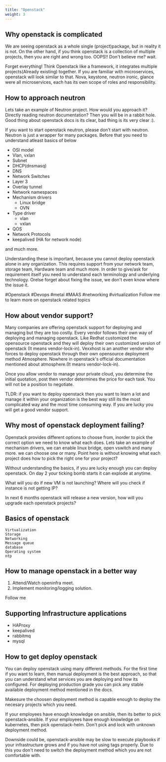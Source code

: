 ```yaml
---
title: "Openstack"
weight: 3
---
```


## Why openstack is complicated

We are seeing openstack as a whole single (project)package, but in reality it is not.
On the other hand, if you think openstack is a collection of multiple projects, then you are right and wrong too. OOPS!! Don't believe me? wait. 
    
Forget everything! Think Openstack like a framework, it integrates multiple projects(Already existing) together. If you are familiar with microservices, openstack will look similar to that. Nova, keystone, neutron ironic, glance were all microservices, each has its own scope of roles and responsibility. 

## How to approach neutron

Lets take an example of Neutron project. How would you approach it? Directly reading neutron documentation? Then you will be in a rabbit hole. Good thing about openstack docs is its clear, bad thing is its very clear :). 

If you want to start openstack neutron, please don’t start with neutron. Neutron is just a wrapper for many packages. Before that you need to understand atleast basics of below

- OSI model
- Vlan, vxlan
- Subnet
- DHCP(dnsmasq)
- DNS
- Network Switches
- Layer 3
- Overlay tunnel
- Network namespaces
- Mechanism drivers
    - Linux bridge 
    - OVN
- Type driver
    - vlan
    - vxlan
- QOS
- Network Protocols
- keepalived (HA for network node)

and much more.

Understanding these is important, because you cannot deploy openstack alone in any organization. This requires support from your network team, storage team, Hardware team and much more. In order to give/ask for requirement itself you need to understand each terminology and underlying technology. Orelse forget about fixing the issue, we don't even know where the issue it. 

#Openstack #Devops #metal #MAAS #networking #virtualization
Follow me to learn more on openstack related topics 

## How about vendor support?

Many companies are offering openstack support for deploying and managing but they are too costly. Every vendor follows their own way of deploying and managing openstack. Like Redhat customized the opensource openstack and they will deploy their own customized version of openstack (It means vendor-lock-in). Vexxhost is an another vendor who forces to deploy openstack through their own opensource deployment method Atmosphere. Nowhere in openstack's official documentation mentioned about atmosphere.(It means vendor-lock-in). 

Once you allow vendor to manage your private cloud, you determine the initial quotation, post then vendor determines the price for each task. You will not be a position to negotiate.

TLDR: if you want to deploy openstack then you want to learn a lot and manage it within your organization is the best way still its the most complicated way and the most time consuming way. If you are lucky you will get a good vendor support. 

## Why most of openstack deployment failing?

Openstack provides different options to choose from, inorder to pick the correct option we need to know what each does. Lets take an example of mechanism drivers, we can enable linux bridge, open vswitch and many more. we can choose one or many. Point here is without knowing what each project does how to pick the right one for your project?

Without understanding the basics, if you are lucky enough you can deploy openstack. On day 2 your ticking bomb starts it can explode at anytime. 

What will you do if new VM is not launching?
Where will you check if instance is not getting IP? 

In next 6 months openstack will release a new version, how will you upgrade each openstack projects?

## Basics of openstack 

    Virtualization 
    Storage 
    Networking 
    Message queue 
    database 
    Operating system 
    ntp


## How to manage openstack in a better way

1. Attend/Watch openinfra meet.
1. Implement monitoring/logging solution.

Follow me


## Supporting Infrastructure applications

 - HAProxy
 - keepalived
 - rabbitmq
 - mysql

## How to get deploy openstack 

You can deploy openstack using many different methods. For the first time if you want to learn, then manual deployment is the best approach, so that you can understand what services you are deploying and how its configured. For deploying production grade you can pick any stable available deployment method mentioned in the docs. 

Makesure the choosen deployment method is capable enough to deploy the necesary projects which you need.

If your employees have enough knowledge on ansible, then its better to pick openstack-ansible.
If your employees have enough knowledge on kubernetes, then pick openstack-helm. Don't pick and lock with unknown deployment method. 

Downside could be, openstack-ansible may be slow to execute playbooks if your infrastructure grows and if you have not using tags properly. Due to this you don't need to switch the deployment method which you are not comfortable with.

